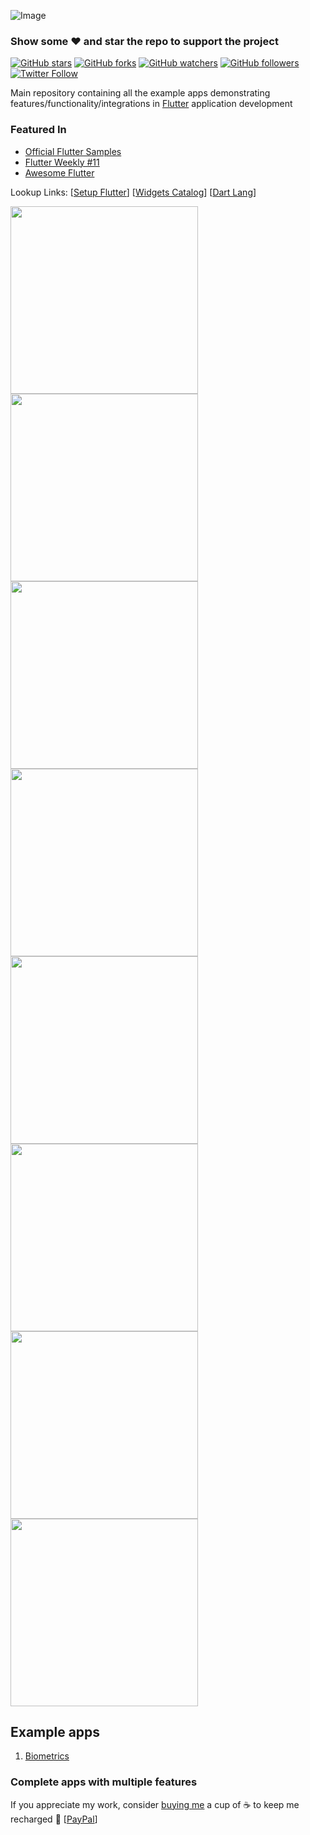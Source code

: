 ![Image](img/github_banner.png)

### Show some :heart: and star the repo to support the project

[![GitHub stars](https://img.shields.io/github/stars/juanshotlc/Challenge_flutter.svg?style=social&label=Star)](https://github.com/juanshotlc/Challenge_flutter) [![GitHub forks](https://img.shields.io/github/forks/juanshotlc/Challenge_flutter.svg?style=social&label=Fork)](https://github.com/njuanshotlc/Challenge_flutter/fork) [![GitHub watchers](https://img.shields.io/github/watchers/juanshotlc/Challenge_flutter.svg?style=social&label=Watch)](https://github.com/juanshotlc/Challenge_flutter) [![GitHub followers](https://img.shields.io/github/followers/juanshotlc.svg?style=social&label=Follow)](https://github.com/juanshotlc/Challenge_flutter)  
[![Twitter Follow](https://img.shields.io/twitter/follow/juanshotlc.svg?style=social)](https://twitter.com/juanshotlc)

Main repository containing all the example apps demonstrating features/functionality/integrations in [Flutter](https://flutter.io/) application development

### Featured In

- [Official Flutter Samples](https://github.com/flutter/samples/blob/d500d15c0f098b56e5bd549b32485cedba4843ef/INDEX.md#flutter-examples--)
- [Flutter Weekly #11](https://mailchi.mp/5db146a7468b/flutter-weekly-11)
- [Awesome Flutter](https://github.com/Solido/awesome-flutter#demonstrations)


Lookup Links: [[Setup Flutter](https://flutter.io/setup/)] [[Widgets Catalog](https://flutter.io/widgets/)] [[Dart Lang](https://flutter.io/bootstrap-into-dart/)]

<img src="stateful_widget/demo_img.gif" height="300em" /> <img src="using_bottom_nav_bar/demo_img.gif" height="300em" /> <img src="dropdown_button/demo_img.gif" height="300em" /> <img src="using_stepper/demo_img.gif" height="300em" /> <img src="using_tabs/demo_img.gif" height="300em" /><img src="bottom_sheet/demo.gif" height="300em"/><img src="sliver_app_bar_example/demo_img.gif" height="300em" /><img src="custom_home_drawer/demo_img.jpeg" height="300em" />

## Example apps

1. [Biometrics]([/custom_home_drawer](https://github.com/JuanShotLC/biometrics_1_days))

### Complete apps with multiple features


If you appreciate my work, consider [buying me](https://www.paypal.me/juanshotlc/5usd) a cup of :coffee: to keep me recharged :metal: [[PayPal](https://www.paypal.me/juanshotlc/5usd)]
